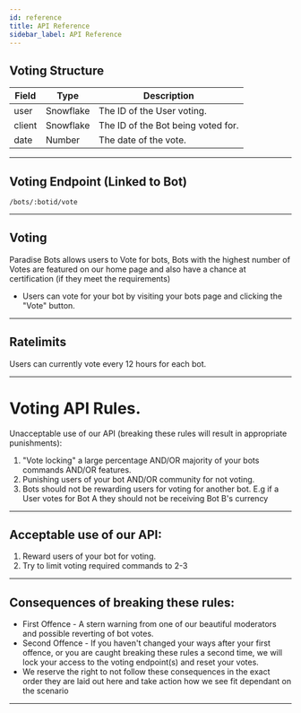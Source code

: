 ```yaml
---
id: reference
title: API Reference
sidebar_label: API Reference
---
```


## Voting Structure
| Field	| Type | Description
|--------------|----------|--------------|
user | Snowflake |	The ID of the User voting.
client | Snowflake	| The ID of the Bot being voted for.
date | Number | The date of the vote. 

---

## Voting Endpoint (Linked to Bot)
```
/bots/:botid/vote
```

---

## Voting
Paradise Bots allows users to Vote for bots, Bots with the highest number of Votes are featured on our home page and also have a chance at certification (if they meet the requirements)

* Users can vote for your bot by visiting your bots page and clicking the "Vote" button.
---

## Ratelimits
Users can currently vote every 12 hours for each bot.

---

# Voting API Rules.

Unacceptable use of our API (breaking these rules will result in appropriate punishments):

1. "Vote locking" a large percentage AND/OR majority of your bots commands AND/OR features.
2. Punishing users of your bot AND/OR community for not voting.
3. Bots should not be rewarding users for voting for another bot. E.g if a User votes for Bot A they should not be receiving Bot B's currency

---

## Acceptable use of our API:
1. Reward users of your bot for voting.
2. Try to limit voting required commands to 2-3

---

## Consequences of breaking these rules:
* First Offence - A stern warning from one of our beautiful moderators and possible reverting of bot votes.
* Second Offence - If you haven't changed your ways after your first offence, or you are caught breaking these rules a second time, we will lock your access to the voting endpoint(s) and reset your votes.
* We reserve the right to not follow these consequences in the exact order they are laid out here and take action how we see fit dependant on the scenario

---

